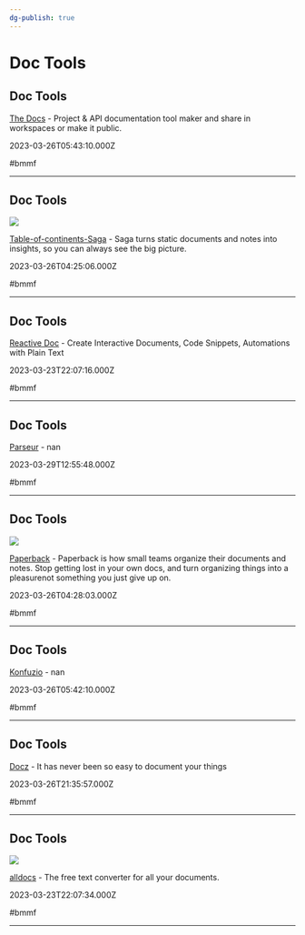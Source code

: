```yaml
---
dg-publish: true
---
```


# Doc Tools

## Doc Tools

[The Docs](https://the-docs.com) - Project & API documentation tool maker and share in workspaces or make it public.

2023-03-26T05:43:10.000Z

#bmmf

---

## Doc Tools

![](https://saga.so/thumbnail.png)

[Table-of-continents-Saga](https://saga.so/s/jgJeHSUa3-n4HUpQShb6/collections) - Saga turns static documents and notes into insights, so you can always see the big picture.

2023-03-26T04:25:06.000Z

#bmmf

---

## Doc Tools

[Reactive Doc](https://reactivedoc.com) - Create Interactive Documents, Code Snippets, Automations with Plain Text

2023-03-23T22:07:16.000Z

#bmmf

---

## Doc Tools

[Parseur](https://app.parseur.com) - nan

2023-03-29T12:55:48.000Z

#bmmf

---

## Doc Tools

![](https://d2fd1eeuj7gtbq.cloudfront.net/assets/social/gangsta-7652a13dc7736790cfca7c53f2498f3aa2047f2f13ef472e7691fae0b4c9b6a1.png)

[Paperback](https://app.paperbackhq.com/accounts/171/areas/279) - Paperback is how small teams organize their documents and notes. Stop getting lost in your own docs, and turn organizing things into a pleasurenot something you just give up on.

2023-03-26T04:28:03.000Z

#bmmf

---

## Doc Tools

[Konfuzio](https://app.konfuzio.com/admin/server/document) - nan

2023-03-26T05:42:10.000Z

#bmmf

---

## Doc Tools

[Docz](https://www.docz.site/docs/getting-started) - It has never been so easy to document your things

2023-03-26T21:35:57.000Z

#bmmf

---

## Doc Tools

![](https://alldocs.app/assets/images/opengraph.png)

[alldocs](https://alldocs.app) - The free text converter for all your documents.

2023-03-23T22:07:34.000Z

#bmmf

---
